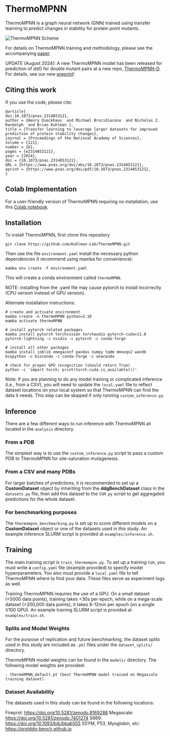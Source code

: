 # ThermoMPNN
ThermoMPNN is a graph neural network (GNN) trained using transfer learning to predict changes in stability for protein point mutants.

![ThermoMPNN Scheme](./images/SVG/thermoMPNN_scheme.svg)

For details on ThermoMPNN training and methodology, please see the accompanying [paper](https://doi.org/10.1073/pnas.2314853121). 

UPDATE (August 2024): A new ThermoMPNN model has been released for prediction of ddG for double mutant pairs at a new repo, [ThermoMPNN-D](https://github.com/Kuhlman-Lab/ThermoMPNN-D). For details, see our new [preprint](https://www.biorxiv.org/content/10.1101/2024.08.20.608844v1)!

## Citing this work
If you use the code, please cite:
```
@article{
doi:10.1073/pnas.2314853121,
author = {Henry Dieckhaus  and Michael Brocidiacono  and Nicholas Z. Randolph  and Brian Kuhlman },
title = {Transfer learning to leverage larger datasets for improved prediction of protein stability changes},
journal = {Proceedings of the National Academy of Sciences},
volume = {121},
number = {6},
pages = {e2314853121},
year = {2024},
doi = {10.1073/pnas.2314853121},
URL = {https://www.pnas.org/doi/abs/10.1073/pnas.2314853121},
eprint = {https://www.pnas.org/doi/pdf/10.1073/pnas.2314853121},
}
```

## Colab Implementation
For a user-friendly version of ThermoMPNN requiring no installation, use this [Colab notebook](https://colab.research.google.com/drive/1OcT4eYwzxUFNlHNPk9_5uvxGNMVg3CFA#scrollTo=i06A5VI142NT).

## Installation
To install ThermoMPNN, first clone this repository
```
git clone https://github.com/Kuhlman-Lab/ThermoMPNN.git
```
Then use the file ```environment.yaml``` install the necessary python dependencies (I recommend using mamba for convenience):
```
mamba env create -f environment.yaml
```
This will create a conda environment called ```thermoMPNN```.

NOTE: installing from the .yaml file may cause pytorch to install incorrectly (CPU version instead of GPU version).

Alternate installation instructions:
```
# create and activate environment
mamba create -n thermoMPNN python=3.10
mamba activate thermoMPNN

# install pytorch related packages
mamba install pytorch torchvision torchaudio pytorch-cuda=11.8 pytorch-lightning -c nvidia -c pytorch -c conda-forge

# install all other packages
mamba install joblib omegaconf pandas numpy tqdm mmseqs2 wandb biopython -c bioconda -c conda-forge -c anaconda

# check for proper GPU recognition (should return True)
python -c 'import torch; print(torch.cuda.is_available())'
```
Note: if you are planning to do any model training or complicated inference (i.e., from a CSV), you will need to update the ```local.yaml``` file to reflect dataset locations on your local system so that ThermoMPNN can find the data it needs. This step can be skipped if only running ```custom_inference.py```. 

## Inference
There are a few different ways to run inference with ThermoMPNN all located in the ```analysis``` directory.

### From a PDB
The simplest way is to use the ```custom_inference.py``` script to pass a custom PDB to ThermoMPNN for site-saturation mutagenesis.

### From a CSV and many PDBs
For larger batches of predictions, it is recommended to set up a **CustomDataset** object by inheriting from the **ddgBenchDataset** class in the ```datasets.py``` file, then add this dataset to the ```SSM.py``` script to get aggregated predictions for the whole dataset.

### For benchmarking purposes
The ```thermompnn_benchmarking.py``` is set up to score different models on a **CustomDataset** object or one of the datasets used in this study. An example inference SLURM script is provided at ```examples/inference.sh```.

## Training
The main training script is ```train_thermompnn.py```. To set up a training run, you must write a ```config.yaml``` file (example provided) to specify model hyperparameters. You also must provide a ```local.yaml``` file to tell ThermoMPNN where to find your data. These files serve as experiment logs as well.

Training ThermoMPNN requires the use of a GPU. On a small dataset (<5000 data points), training takes <30s per epoch, while on a mega-scale dataset (>200,000 data points), it takes 8-12min per epoch (on a single V100 GPU). An example training SLURM script is provided at ```examples/train.sh```.

### Splits and Model Weights
For the purpose of replication and future benchmarking, the dataset splits used in this study are included as ```.pkl``` files under the ```dataset_splits/``` directory.

ThermoMPNN model weights can be found in the ```models/``` directory. The following model weights are provided:
```
- thermoMPNN_default.pt (best ThermoMPNN model trained on Megascale training dataset)
```

### Dataset Availability
The datasets used in this study can be found in the following locations:

Fireprot: https://doi.org/10.5281/zenodo.8169288
Megascale: https://doi.org/10.5281/zenodo.7401274
S669: https://doi.org/10.1093/bib/bbab555
SSYM, P53, Myoglobin, etc: https://protddg-bench.github.io
